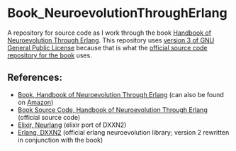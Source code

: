 # Book_NeuroevolutionThroughErlang

A repository for source code as I work through the book [Handbook of Neuroevolution Through Erlang][book-neuroevolution-erlang].
This repository uses [version 3 of GNU General Public License][license-gnu-gpl-v3] because that is what the
[official source code repository for the book][book-neuroevolution-erlang-source] uses.

## References:

- [Book, Handbook of Neuroevolution Through Erlang][book-neuroevolution-erlang]
    (can also be found on [Amazon][book-neuroevolution-erlang-amazon])
- [Book Source Code, Handbook of Neuroevolution Through Erlang][book-neuroevolution-erlang-source]
    (official source code)
- [Elixir, Neurlang][elixir-neurlang] (elixir port of DXXN2)
- [Erlang, DXXN2][erlang-dxxn2]
    (official erlang neuroevolution library; version 2 rewritten in conjunction with the book)

[book-neuroevolution-erlang]: http://www.springer.com/computer/swe/book/978-1-4614-4462-6
[book-neuroevolution-erlang-amazon]: https://www.amazon.com/dp/1461444624/
[book-neuroevolution-erlang-source]: https://github.com/CorticalComputer/Book_NeuroevolutionThroughErlang
[elixir-neurlang]: https://github.com/tleyden/neurlang
[erlang-dxxn2]: https://github.com/CorticalComputer/DXNN2
[license-gnu-gpl-v3]: https://www.gnu.org/licenses/gpl-3.0.html

